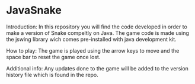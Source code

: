# JavaSnake
Introduction:
In this repository you will find the code developed in order to make a version of Snake compeltly on Java.
The game code is made using the jswing library wich comes pre-installed with java development kit.

How to play:
The game is played using the arrow keys to move and the space bar to reset the game once lost.

Additional info: 
Any updates done to the game will be added to the version history file which is found in the repo.


